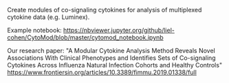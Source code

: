 Create modules of co-signaling cytokines for analysis of multiplexed cytokine data (e.g. Luminex).

Example notebook: https://nbviewer.jupyter.org/github/liel-cohen/CytoMod/blob/master/cytomod_notebook.ipynb

Our research paper:
"A Modular Cytokine Analysis Method Reveals Novel Associations With Clinical Phenotypes and Identifies Sets of Co-signaling Cytokines Across Influenza Natural Infection Cohorts and Healthy Controls"
https://www.frontiersin.org/articles/10.3389/fimmu.2019.01338/full
